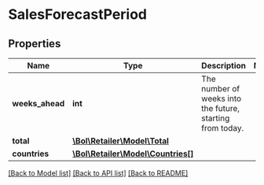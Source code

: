 # SalesForecastPeriod

## Properties
Name | Type | Description | Notes
------------ | ------------- | ------------- | -------------
**weeks_ahead** | **int** | The number of weeks into the future, starting from today. | 
**total** | [**\Bol\Retailer\Model\Total**](Total.md) |  | 
**countries** | [**\Bol\Retailer\Model\Countries[]**](Countries.md) |  | 

[[Back to Model list]](../../README.md#documentation-for-models) [[Back to API list]](../../README.md#documentation-for-api-endpoints) [[Back to README]](../../README.md)


